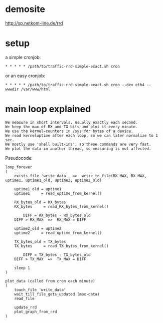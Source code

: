 demosite
========

http://sp.netkom-line.de/rrd

setup
=====

a simple cronjob:

    * * * * * /path/to/traffic-rrd-simple-exact.sh cron

or an easy cronjob:

    * * * * * /path/to/traffic-rrd-simple-exact.sh cron --dev eth4 --wwwdir /var/www/html


main loop explained
===================

```
We measure in short intervals, usually exactly each second.
We keep the max of RX and TX bits and plot it every minute.
We use the kernel-counters in /sys for bytes of a device.
We read kerneluptime after each loop, so we can later normalize to 1 sec.
We mostly use 'shell built-ins', so these commands are very fast.
We plot the data in another thread, so measuring is not affected.
```

Pseudocode:
```
loop_forever
(
	exists_file 'write_data'  =>  write_to_file(RX_MAX, RX_MAX, uptime1, uptime1_old, uptime2, uptime2_old)

	uptime1_old = uptime1
	uptime1     = read_uptime_from_kernel()

	RX_bytes_old = RX_bytes
	RX_bytes     = read_RX_bytes_from_kernel()

        DIFF = RX_bytes - RX_bytes_old
	DIFF > RX_MAX  =>  RX_MAX = DIFF

	uptime2_old = uptime2
	uptime2     = read_uptime_from_kernel()

	TX_bytes_old = TX_bytes
	TX_bytes     = read_TX_bytes_from_kernel()

        DIFF = TX_bytes - TX_bytes_old
	DIFF > TX_MAX  =>  TX_MAX = DIFF

	sleep 1
)

plot_data (called from cron each minute)
(
	touch_file 'write_data'
	wait_till_file_gets_updated (max-data)
	read_file

	update_rrd
	plot_graph_from_rrd
)
```
